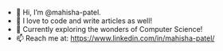 - 👋 Hi, I’m @mahisha-patel.
- 👀 I love to code and write articles as well!
- 🌱 Currently exploring the wonders of Computer Science!
- 📫 Reach me at: https://www.linkedin.com/in/mahisha-patel/

<!---
mahisha-patel/mahisha-patel is a ✨ special ✨ repository because its `README.md` (this file) appears on your GitHub profile.
You can click the Preview link to take a look at your changes.
--->
